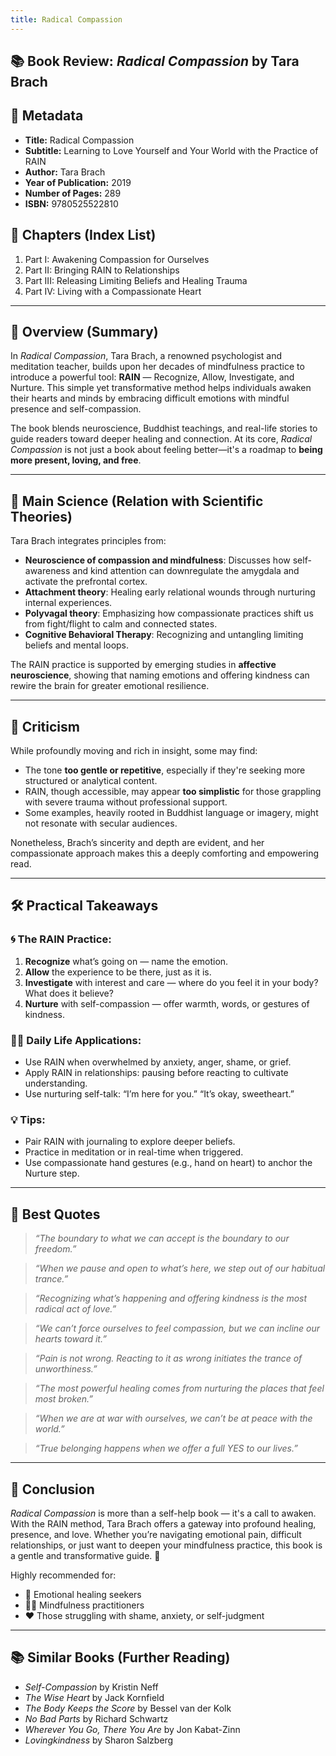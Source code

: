 ```yaml
---
title: Radical Compassion
---
```

## 📚 Book Review: *Radical Compassion* by Tara Brach

## 🧾 Metadata
- **Title:** Radical Compassion  
- **Subtitle:** Learning to Love Yourself and Your World with the Practice of RAIN  
- **Author:** Tara Brach  
- **Year of Publication:** 2019  
- **Number of Pages:** 289  
- **ISBN:** 9780525522810  

## 📖 Chapters (Index List)
1. Part I: Awakening Compassion for Ourselves
2. Part II: Bringing RAIN to Relationships
3. Part III: Releasing Limiting Beliefs and Healing Trauma
4. Part IV: Living with a Compassionate Heart

---

## 🌅 Overview (Summary)

In *Radical Compassion*, Tara Brach, a renowned psychologist and meditation teacher, builds upon her decades of mindfulness practice to introduce a powerful tool: **RAIN** — Recognize, Allow, Investigate, and Nurture. This simple yet transformative method helps individuals awaken their hearts and minds by embracing difficult emotions with mindful presence and self-compassion.

The book blends neuroscience, Buddhist teachings, and real-life stories to guide readers toward deeper healing and connection. At its core, *Radical Compassion* is not just a book about feeling better—it's a roadmap to **being more present, loving, and free**.

---

## 🧠 Main Science (Relation with Scientific Theories)

Tara Brach integrates principles from:
- **Neuroscience of compassion and mindfulness**: Discusses how self-awareness and kind attention can downregulate the amygdala and activate the prefrontal cortex.
- **Attachment theory**: Healing early relational wounds through nurturing internal experiences.
- **Polyvagal theory**: Emphasizing how compassionate practices shift us from fight/flight to calm and connected states.
- **Cognitive Behavioral Therapy**: Recognizing and untangling limiting beliefs and mental loops.

The RAIN practice is supported by emerging studies in **affective neuroscience**, showing that naming emotions and offering kindness can rewire the brain for greater emotional resilience.

---

## 🧨 Criticism

While profoundly moving and rich in insight, some may find:
- The tone **too gentle or repetitive**, especially if they're seeking more structured or analytical content.
- RAIN, though accessible, may appear **too simplistic** for those grappling with severe trauma without professional support.
- Some examples, heavily rooted in Buddhist language or imagery, might not resonate with secular audiences.

Nonetheless, Brach’s sincerity and depth are evident, and her compassionate approach makes this a deeply comforting and empowering read.

---

## 🛠️ Practical Takeaways

### 🌀 The RAIN Practice:
1. **Recognize** what’s going on — name the emotion.
2. **Allow** the experience to be there, just as it is.
3. **Investigate** with interest and care — where do you feel it in your body? What does it believe?
4. **Nurture** with self-compassion — offer warmth, words, or gestures of kindness.

### 🧘‍♀️ Daily Life Applications:
- Use RAIN when overwhelmed by anxiety, anger, shame, or grief.
- Apply RAIN in relationships: pausing before reacting to cultivate understanding.
- Use nurturing self-talk: “I’m here for you.” “It’s okay, sweetheart.”

### 💡 Tips:
- Pair RAIN with journaling to explore deeper beliefs.
- Practice in meditation or in real-time when triggered.
- Use compassionate hand gestures (e.g., hand on heart) to anchor the Nurture step.

---

## 💬 Best Quotes

> *“The boundary to what we can accept is the boundary to our freedom.”*

> *“When we pause and open to what’s here, we step out of our habitual trance.”*

> *“Recognizing what’s happening and offering kindness is the most radical act of love.”*

> *“We can’t force ourselves to feel compassion, but we can incline our hearts toward it.”*

> *“Pain is not wrong. Reacting to it as wrong initiates the trance of unworthiness.”*

> *“The most powerful healing comes from nurturing the places that feel most broken.”*

> *“When we are at war with ourselves, we can’t be at peace with the world.”*

> *“True belonging happens when we offer a full YES to our lives.”*

---

## 🧭 Conclusion

*Radical Compassion* is more than a self-help book — it's a call to awaken. With the RAIN method, Tara Brach offers a gateway into profound healing, presence, and love. Whether you’re navigating emotional pain, difficult relationships, or just want to deepen your mindfulness practice, this book is a gentle and transformative guide. 💖

Highly recommended for:
- 🧠 Emotional healing seekers
- 🧘‍♀️ Mindfulness practitioners
- ❤️ Those struggling with shame, anxiety, or self-judgment

---

## 📚 Similar Books (Further Reading)
- *Self-Compassion* by Kristin Neff  
- *The Wise Heart* by Jack Kornfield  
- *The Body Keeps the Score* by Bessel van der Kolk  
- *No Bad Parts* by Richard Schwartz  
- *Wherever You Go, There You Are* by Jon Kabat-Zinn  
- *Lovingkindness* by Sharon Salzberg  